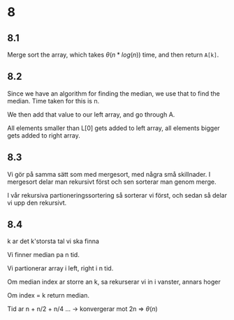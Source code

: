# 8

## 8.1

Merge sort the array, which takes $\theta (n*log(n))$ time, and then return `A[k]`.

## 8.2

Since we have an algorithm for finding the median, we use that to find the median. Time taken for this is n.

We then add that value to our left array, and go through A.

All elements smaller than L[0] gets added to left array, all elements bigger gets added to right array.

## 8.3

Vi gör på samma sätt som med mergesort, med några små skillnader. I mergesort delar man rekursivt först och sen sorterar man genom merge.

I vår rekursiva partioneringssortering så sorterar vi först, och sedan så delar vi upp den rekursivt.

## 8.4

k ar det k'storsta tal vi ska finna

Vi finner median pa n tid.

Vi partionerar array i left, right i n tid.

Om median index ar storre an k, sa rekurserar vi in i vanster, annars hoger

Om index = k return median.

Tid ar n + n/2 + n/4 ... -> konvergerar mot 2n => $\theta (n)$
